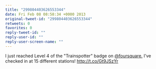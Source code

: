 ```yaml
---
title: "299804403626553344"
date: Fri Feb 08 08:58:34 +0000 2013
original-tweet-id: "299804403626553344"
retweets: 0
favorites: 0
reply-tweet-id: ""
reply-user-id: ""
reply-user-screen-name: ""
---
```

I just reached Level 4 of the "Trainspotter" badge on <a href="https://twitter.com/foursquare.">@foursquare.</a> I’ve checked in at 15 different stations! http://t.co/Gt9JSzYr
